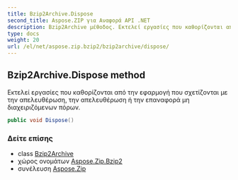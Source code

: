 ```yaml
---
title: Bzip2Archive.Dispose
second_title: Aspose.ZIP για Αναφορά API .NET
description: Bzip2Archive μέθοδος. Εκτελεί εργασίες που καθορίζονται από την εφαρμογή που σχετίζονται με την απελευθέρωση την απελευθέρωση ή την επαναφορά μη διαχειριζόμενων πόρων.
type: docs
weight: 20
url: /el/net/aspose.zip.bzip2/bzip2archive/dispose/
---
```

## Bzip2Archive.Dispose method

Εκτελεί εργασίες που καθορίζονται από την εφαρμογή που σχετίζονται με την απελευθέρωση, την απελευθέρωση ή την επαναφορά μη διαχειριζόμενων πόρων.

```csharp
public void Dispose()
```

### Δείτε επίσης

* class [Bzip2Archive](../)
* χώρος ονομάτων [Aspose.Zip.Bzip2](../../bzip2archive/)
* συνέλευση [Aspose.Zip](../../../)


